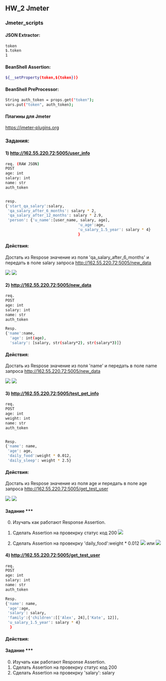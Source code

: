 ## HW_2 Jmeter

### Jmeter_scripts

#### JSON Extractor:
```sh
token
$.token
1
```

#### BeanShell Assertion:
```sh
${__setProperty(token,${token})}
```


#### BeanShell PreProcessor:
```sh
String auth_token = props.get("token");
vars.put("token", auth_token);
```

#### Плагины для Jmeter

https://jmeter-plugins.org

### Задания:

#### 1) http://162.55.220.72:5005/user_info

```sh 
req. (RAW JSON)
POST
age: int
salary: int
name: str
auth_token


resp.
{'start_qa_salary':salary,
 'qa_salary_after_6_months': salary * 2,
 'qa_salary_after_12_months': salary * 2.9,
 'person': {'u_name':[user_name, salary, age],
                                'u_age':age,
                                'u_salary_1.5_year': salary * 4}
                                }
```
#### Действия:
Достать из Respose значение из поля 'qa_salary_after_6_months' и передать в поле salary запроса http://162.55.220.72:5005/new_data

![](https://github.com/TatianaGordievskaia/HOMEWORKS/blob/main/JMETER/HW_2/screenshots/1_user_info.png)
![](https://github.com/TatianaGordievskaia/HOMEWORKS/blob/main/JMETER/HW_2/screenshots/2_user_info.png)

#### 2) http://162.55.220.72:5005/new_data

```sh 
req.
POST
age: int
salary: int
name: str
auth_token

Resp.
{'name':name,
  'age': int(age),
  'salary': [salary, str(salary*2), str(salary*3)]}
```
#### Действия:
Достать из Respose значение из поля 'name' и передать в поле name запроса http://162.55.220.72:5005/new_data

![](https://github.com/TatianaGordievskaia/HOMEWORKS/blob/main/JMETER/HW_2/screenshots/1_new_data.png)
![](https://github.com/TatianaGordievskaia/HOMEWORKS/blob/main/JMETER/HW_2/screenshots/2_new_data.png)

#### 3) http://162.55.220.72:5005/test_pet_info

```sh 
req.
POST
age: int
weight: int
name: str
auth_token


Resp.
{'name': name,
 'age': age,
 'daily_food':weight * 0.012,
 'daily_sleep': weight * 2.5}
```

#### Действия:
Достать из Respose значение из поля age и передать в поле age запроса http://162.55.220.72:5005/get_test_user

![](https://github.com/TatianaGordievskaia/HOMEWORKS/blob/main/JMETER/HW_2/screenshots/1_test_pet_info.png)
![](https://github.com/TatianaGordievskaia/HOMEWORKS/blob/main/JMETER/HW_2/screenshots/2_test_pet_info.png)

#### Задание ***
0) Изучать как работают Response Assertion.
1) Сделать Assertion на провекрку статус код 200
![](https://github.com/TatianaGordievskaia/HOMEWORKS/blob/main/JMETER/HW_2/screenshots/3_test_pet_info.png)

2) Сделать Assertion на провекрку 'daily_food':weight * 0.012
![](https://github.com/TatianaGordievskaia/HOMEWORKS/blob/main/JMETER/HW_2/screenshots/4_test_pet_info.png)
или
![](https://github.com/TatianaGordievskaia/HOMEWORKS/blob/main/JMETER/HW_2/screenshots/5_test_pet_info.png)

#### 4) http://162.55.220.72:5005/get_test_user

```sh 
req.
POST
age: int
salary: int
name: str
auth_token

Resp.
{'name': name,
 'age':age,
 'salary': salary,
 'family':{'children':[['Alex', 24],['Kate', 12]],
 'u_salary_1.5_year': salary * 4}
  }
```
#### Действия:
#### Задание ***
0) Изучать как работают Response Assertion.
1) Сделать Assertion на провекрку статус код 200
2) Сделать Assertion на провекрку 'salary': salary

